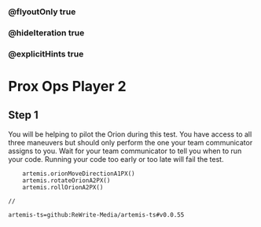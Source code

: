 ### @flyoutOnly true
### @hideIteration true
### @explicitHints true

# Prox Ops Player 2

## Step 1
You will be helping to pilot the Orion during this test. You have access to all three maneuvers but should only perform the one your team communicator assigns to you. Wait for your team communicator to tell you when to run your code. Running your code too early or too late will fail the test.

```ghost
    artemis.orionMoveDirectionA1PX()
    artemis.rotateOrionA2PX()
    artemis.rollOrionA2PX()
```
```template
//
```

```package
artemis-ts=github:ReWrite-Media/artemis-ts#v0.0.55
```